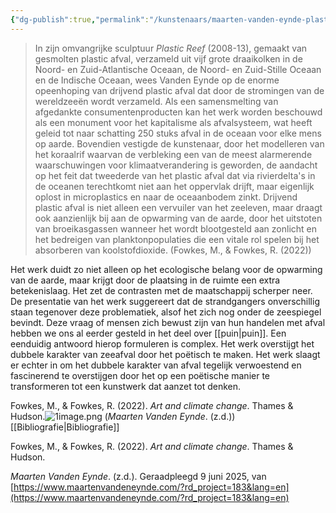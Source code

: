 ```yaml
---
{"dg-publish":true,"permalink":"/kunstenaars/maarten-vanden-eynde-plastic-reef/","dgPassFrontmatter":true}
---
```


> In zijn omvangrijke sculptuur _Plastic Reef_ (2008-13), gemaakt van gesmolten plastic afval, verzameld uit vijf grote draaikolken in de Noord- en Zuid-Atlantische Oceaan, de Noord- en Zuid-Stille Oceaan en de Indische Oceaan, wees Vanden Eynde op de enorme opeenhoping van drijvend plastic afval dat door de stromingen van de wereldzeeën wordt verzameld. Als een samensmelting van afgedankte consumentenproducten kan het werk worden beschouwd als een monument voor het kapitalisme als afvalsysteem, wat heeft geleid tot naar schatting 250 stuks afval in de oceaan voor elke mens op aarde. Bovendien vestigde de kunstenaar, door het modelleren van het koraalrif waarvan de verbleking een van de meest alarmerende waarschuwingen voor klimaatverandering is geworden, de aandacht op het feit dat tweederde van het plastic afval dat via rivierdelta's in de oceanen terechtkomt niet aan het oppervlak drijft, maar eigenlijk oplost in microplastics en naar de oceaanbodem zinkt. Drijvend plastic afval is niet alleen een vervuiler van het zeeleven, maar draagt ook aanzienlijk bij aan de opwarming van de aarde, door het uitstoten van broeikasgassen wanneer het wordt blootgesteld aan zonlicht en het bedreigen van planktonpopulaties die een vitale rol spelen bij het absorberen van koolstofdioxide. (Fowkes, M., & Fowkes, R. (2022))

Het werk duidt zo niet alleen op het ecologische belang voor de opwarming van de aarde, maar krijgt door de plaatsing in de ruimte een extra betekenislaag. Het zet de contrasten met de maatschappij scherper neer. De presentatie van het werk suggereert dat de strandgangers onverschillig staan tegenover deze problematiek, alsof het zich nog onder de zeespiegel bevindt. Deze vraag of mensen zich bewust zijn van hun handelen met afval hebben we ons al eerder gesteld in het deel over [[puin\|puin]]. Een eenduidig antwoord hierop formuleren is complex. Het werk overstijgt het dubbele karakter van zeeafval door het poëtisch te maken. Het werk slaagt er echter in om het dubbele karakter van afval tegelijk verwoestend en fascinerend te overstijgen door het op een poëtische manier te transformeren tot een kunstwerk dat aanzet tot denken.

Fowkes, M., & Fowkes, R. (2022). _Art and climate change_. Thames & Hudson.![1image.png](/img/user/1image.png)
(_Maarten Vanden Eynde_. (z.d.))
[[Bibliografie\|Bibliografie]]

Fowkes, M., & Fowkes, R. (2022). _Art and climate change_. Thames & Hudson.

_Maarten Vanden Eynde_. (z.d.). Geraadpleegd 9 juni 2025, van [https://www.maartenvandeneynde.com/?rd_project=183&lang=en](https://www.maartenvandeneynde.com/?rd_project=183&lang=en)